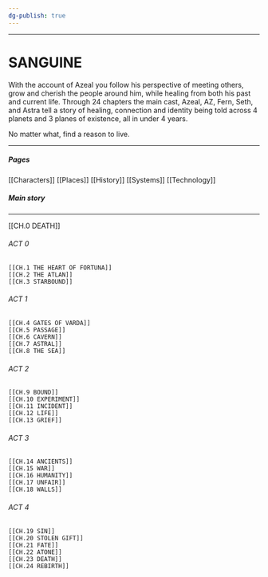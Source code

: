 ```yaml
---
dg-publish: true
---
```

---
# SANGUINE

With the account of Azeal you follow his perspective of meeting others, grow and cherish the people around him, while healing from both his past and current life. Through 24 chapters the main cast, Azeal, AZ, Fern, Seth, and Astra tell a story of healing, connection and identity being told across 4 planets and 3 planes of existence, all in under 4 years.

No matter what, find a reason to live.

---
##### Pages
[[Characters]]
[[Places]]
[[History]]
[[Systems]]
[[Technology]]

##### Main story
---

[[CH.0 DEATH]]
###### ACT 0
	[[CH.1 THE HEART OF FORTUNA]]
	[[CH.2 THE ATLAN]]
	[[CH.3 STARBOUND]]

###### ACT 1
	[[CH.4 GATES OF VARDA]]
	[[CH.5 PASSAGE]]
	[[CH.6 CAVERN]]
	[[CH.7 ASTRAL]]
	[[CH.8 THE SEA]]


###### ACT 2
	[[CH.9 BOUND]]
	[[CH.10 EXPERIMENT]]
	[[CH.11 INCIDENT]]
	[[CH.12 LIFE]]
	[[CH.13 GRIEF]]

###### ACT 3
	[[CH.14 ANCIENTS]]
	[[CH.15 WAR]]
	[[CH.16 HUMANITY]]
	[[CH.17 UNFAIR]]
	[[CH.18 WALLS]]

###### ACT 4
	[[CH.19 SIN]]
	[[CH.20 STOLEN GIFT]]
	[[CH.21 FATE]]
	[[CH.22 ATONE]]
	[[CH.23 DEATH]]
	[[CH.24 REBIRTH]]